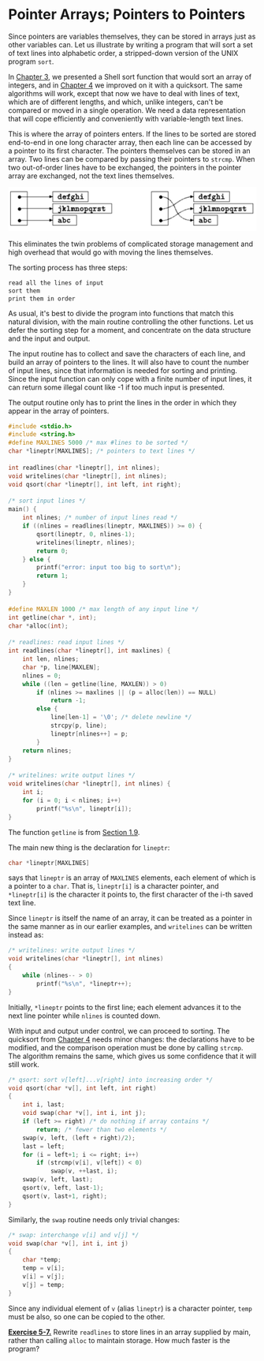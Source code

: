 # Pointer Arrays; Pointers to Pointers

Since pointers are variables themselves, they can be stored in arrays just as other variables can. Let us illustrate by writing a program that will sort a set of text lines into alphabetic order, a stripped-down version of the UNIX program `sort`.

In [Chapter 3](../Chapter3/3-0.md), we presented a Shell sort function that would sort an array of integers, and in [Chapter 4](../Chapter4/4-0.md) we improved on it with a quicksort. The same algorithms will work, except that now we have to deal with lines of text, which are of different lengths, and which, unlike integers, can't be compared or moved in a single operation. We need a data representation that will cope efficiently and conveniently with variable-length text lines.

This is where the array of pointers enters. If the lines to be sorted are stored end-to-end in one long character array, then each line can be accessed by a pointer to its first character. The pointers themselves can be stored in an array. Two lines can be compared by passing their pointers to `strcmp`. When two out-of-order lines have to be exchanged, the pointers in the pointer array are exchanged, not the text lines themselves.

![](../Images/5-6%20Pointer%20Arrays;%20Pointers%20to%20Pointers.png)

This eliminates the twin problems of complicated storage management and high overhead that would go with moving the lines themselves.

The sorting process has three steps:

```
read all the lines of input
sort them
print them in order
```

As usual, it's best to divide the program into functions that match this natural division, with the main routine controlling the other functions. Let us defer the sorting step for a moment, and concentrate on the data structure and the input and output.

The input routine has to collect and save the characters of each line, and build an array of pointers to the lines. It will also have to count the number of input lines, since that information is needed for sorting and printing. Since the input function can only cope with a finite number of input lines, it can return some illegal count like -1 if too much input is presented.

The output routine only has to print the lines in the order in which they appear in the array of pointers.

```c
#include <stdio.h>
#include <string.h>
#define MAXLINES 5000 /* max #lines to be sorted */
char *lineptr[MAXLINES]; /* pointers to text lines */

int readlines(char *lineptr[], int nlines);
void writelines(char *lineptr[], int nlines);
void qsort(char *lineptr[], int left, int right);

/* sort input lines */
main() {
    int nlines; /* number of input lines read */
    if ((nlines = readlines(lineptr, MAXLINES)) >= 0) {
        qsort(lineptr, 0, nlines-1);
        writelines(lineptr, nlines);
        return 0;
    } else {
        printf("error: input too big to sort\n");
        return 1;
    }
}

#define MAXLEN 1000 /* max length of any input line */
int getline(char *, int);
char *alloc(int);

/* readlines: read input lines */
int readlines(char *lineptr[], int maxlines) {
    int len, nlines;
    char *p, line[MAXLEN];
    nlines = 0;
    while ((len = getline(line, MAXLEN)) > 0)
        if (nlines >= maxlines || (p = alloc(len)) == NULL)
            return -1;
        else {
            line[len-1] = '\0'; /* delete newline */
            strcpy(p, line);
            lineptr[nlines++] = p;
        }
    return nlines;
}

/* writelines: write output lines */
void writelines(char *lineptr[], int nlines) {
    int i;
    for (i = 0; i < nlines; i++)
        printf("%s\n", lineptr[i]);
}
```

The function `getline` is from [Section 1.9](../Chapter1/1-9.md).

The main new thing is the declaration for `lineptr`:

```c
char *lineptr[MAXLINES]
```

says that `lineptr` is an array of `MAXLINES` elements, each element of which is a pointer to a `char`. That is, `lineptr[i]` is a character pointer, and `*lineptr[i]` is the character it points to, the first character of the i-th saved text line.

Since `lineptr` is itself the name of an array, it can be treated as a pointer in the same manner as in our earlier examples, and `writelines` can be written instead as:

```c
/* writelines: write output lines */
void writelines(char *lineptr[], int nlines)
{
    while (nlines-- > 0)
        printf("%s\n", *lineptr++);
}
```

Initially, `*lineptr` points to the first line; each element advances it to the next line pointer while `nlines` is counted down.

With input and output under control, we can proceed to sorting. The quicksort from [Chapter 4](../Chapter4/4-0.md) needs minor changes: the declarations have to be modified, and the comparison operation must be done by calling `strcmp`. The algorithm remains the same, which gives us some confidence that it will still work.

```c
/* qsort: sort v[left]...v[right] into increasing order */
void qsort(char *v[], int left, int right)
{
    int i, last;
    void swap(char *v[], int i, int j);
    if (left >= right) /* do nothing if array contains */
        return; /* fewer than two elements */
    swap(v, left, (left + right)/2);
    last = left;
    for (i = left+1; i <= right; i++)
        if (strcmp(v[i], v[left]) < 0)
            swap(v, ++last, i);
    swap(v, left, last);
    qsort(v, left, last-1);
    qsort(v, last+1, right);
}
```

Similarly, the `swap` routine needs only trivial changes:

```c
/* swap: interchange v[i] and v[j] */
void swap(char *v[], int i, int j)
{
    char *temp;
    temp = v[i];
    v[i] = v[j];
    v[j] = temp;
}
```

Since any individual element of `v` (alias `lineptr`) is a character pointer, `temp` must be also, so one can be copied to the other.

[**Exercise 5-7.**](../Solutions/Chapter5/E5-7.md) Rewrite `readlines` to store lines in an array supplied by main, rather than calling `alloc` to maintain storage. How much faster is the program?
